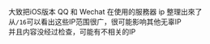 大致把iOS版本 QQ 和 Wechat 在使用的服務器 ip 整理出來了<br/>
从<code>/16</code>可以看出这些IP范围很广，很可能影响其他无辜IP <br/>
并且内容没经过检查，可能有不相关的IP</br>

